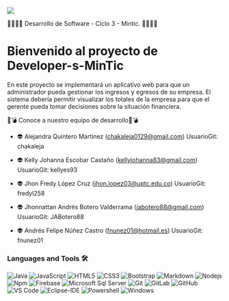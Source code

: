 
<img align="center" src="https://www.software-mantenimiento.com/wp-content/uploads/2021/01/la-diferencia-entre-el-desarrollo-de-software-6.jpg"> 


 🔮🔮🔮🔮 Desarrollo de Software - Ciclo 3 - Mintic. 🔮🔮🔮🔮

# Bienvenido al proyecto  de Developer-s-MinTic 

En este proyecto se implementará un aplicativo web para que un administrador pueda gestionar los ingresos y egresos de su empresa. El sistema debería permitir visualizar los totales de la empresa para que el gerente pueda tomar decisiones sobre la situación financiera.


🔎💣 Conoce a nuestro equipo de desarrollo🔎💣


- 👽 Alejandra Quintero Martinez (chakaleja0129@gmail.com) UsuarioGit: chakaleja

- 👽 Kelly Johanna Escobar Castaño (kellyjohanna83@gmail.com) UsuarioGit: kellyes93

- 👽 Jhon Fredy López Cruz (jhon.lopez03@uptc.edu.co) UsuarioGit: fredyl258

- 👽 Jhonnattan Andrés Botero Valderrama (jabotero88@gmail.com) UsuarioGit: JABotero88

- 👽 Andrés Felipe Núñez Castro (fnunez01@hotmail.es) UsuarioGit: fnunez01


### Languages and Tools 🛠 

![Java](http://img.shields.io/badge/-Java-5B4638?style=flat-square&logo=java&logoColor=ffffff)
![JavaScript](https://img.shields.io/badge/-JavaScript-%23F7DF1C?style=flat-square&logo=javascript&logoColor=000000&labelColor=%23F7DF1C&color=%23FFCE5A)
![HTML5](https://img.shields.io/badge/-HTML5-%23E44D27?style=flat-square&logo=html5&logoColor=ffffff)
![CSS3](https://img.shields.io/badge/-CSS3-%231572B6?style=flat-square&logo=css3)
![Bootstrap](https://img.shields.io/badge/-Bootstrap-563D7C?style=flat-square&logo=Bootstrap)
![Markdown](https://img.shields.io/badge/-Markdown-000000?style=flat-square&logo=markdown)
![Nodejs](https://img.shields.io/badge/-Nodejs-339933?style=flat-square&logo=Node.js&logoColor=ffffff)
![Npm](https://img.shields.io/badge/-npm-CB3837?style=flat-square&logo=npm)
![Firebase](https://img.shields.io/badge/-Firebase-FFCA28?style=flat-square&logo=firebase&logoColor=ffffff)
![Microsoft Sql Server](https://img.shields.io/badge/-Sql%20Server-CC2927?style=flat-square&logo=microsoft-sql-server&logoColor=ffffff)
![Git](https://img.shields.io/badge/-Git-%23F05032?style=flat-square&logo=git&logoColor=%23ffffff)
![GitLab](https://img.shields.io/badge/-GitLab-FCA121?style=flat-square&logo=gitlab)
![GitHub](https://img.shields.io/badge/-GitHub-181717?style=flat-square&logo=github)
![VS Code](http://img.shields.io/badge/-VS%20Code-007ACC?style=flat-square&logo=visual-studio-code&logoColor=ffffff)
![Eclipse-IDE](http://img.shields.io/badge/-Eclipse-2C2255?style=flat-square&logo=eclipse&logoColor=ffffff)
![Powershell](http://img.shields.io/badge/-Powershell-5391FE?style=flat-square&logo=powershell&logoColor=ffffff)
![Windows](http://img.shields.io/badge/-Windows-0078D6?style=flat-square&logo=windows&logoColor=ffffff)


